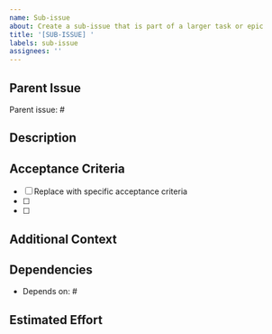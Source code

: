```yaml
---
name: Sub-issue
about: Create a sub-issue that is part of a larger task or epic
title: '[SUB-ISSUE] '
labels: sub-issue
assignees: ''
---
```


## Parent Issue
<!-- Link to the parent issue or epic this sub-issue belongs to -->
Parent issue: #

## Description
<!-- A clear and concise description of what this sub-issue addresses -->

## Acceptance Criteria
<!-- List the specific criteria that must be met for this sub-issue to be considered complete -->
- [ ] Replace with specific acceptance criteria
- [ ] 
- [ ] 

## Additional Context
<!-- Add any other context, screenshots, or information about the sub-issue here -->

## Dependencies
<!-- List any other issues or sub-issues this depends on -->
- Depends on: #

## Estimated Effort
<!-- Optional: Provide an estimate of the effort required (e.g., small, medium, large, or hours) -->

